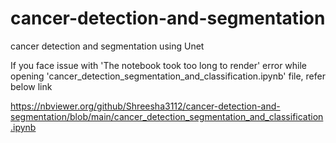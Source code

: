 # cancer-detection-and-segmentation
cancer detection and segmentation using Unet

If you face issue with 'The notebook took too long to render' error while opening 'cancer_detection_segmentation_and_classification.ipynb' file, refer below link

https://nbviewer.org/github/Shreesha3112/cancer-detection-and-segmentation/blob/main/cancer_detection_segmentation_and_classification.ipynb
